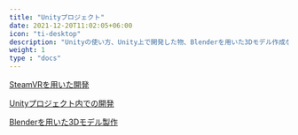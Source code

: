```yaml
---
title: "Unityプロジェクト"
date: 2021-12-20T11:02:05+06:00
icon: "ti-desktop"
description: "Unityの使い方、Unity上で開発した物、Blenderを用いた3Dモデル作成などについて"
weight: 1
type : "docs"
---
```


[SteamVRを用いた開発](steamvr)

[Unityプロジェクト内での開発](unityproject)

[Blenderを用いた3Dモデル製作](blender)